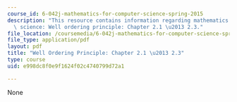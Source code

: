 ```yaml
---
course_id: 6-042j-mathematics-for-computer-science-spring-2015
description: "This resource contains information regarding mathematics for computer\
  \ science: Well ordering principle: Chapter 2.1 \u2013 2.3."
file_location: /coursemedia/6-042j-mathematics-for-computer-science-spring-2015/e998dc8f0e9f1624f02c4740799d72a1_MIT6_042JS15_Session3.pdf
file_type: application/pdf
layout: pdf
title: "Well Ordering Principle: Chapter 2.1 \u2013 2.3"
type: course
uid: e998dc8f0e9f1624f02c4740799d72a1

---
```

None